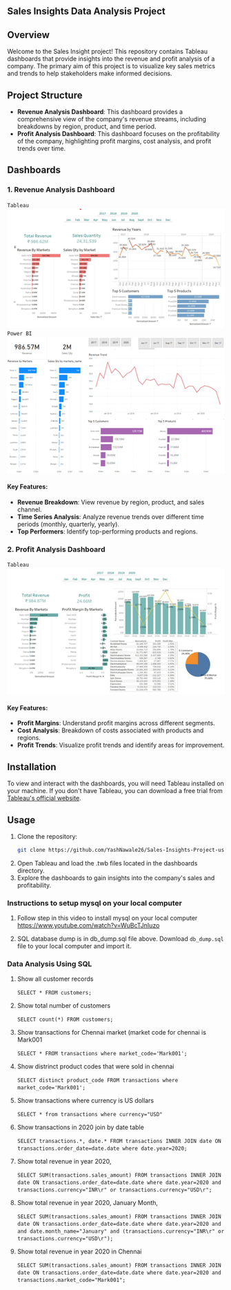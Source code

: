 ## Sales Insights Data Analysis Project

## Overview
Welcome to the Sales Insight project! This repository contains Tableau dashboards that provide insights into the revenue and profit analysis of a company. The primary aim of this project is to visualize key sales metrics and trends to help stakeholders make informed decisions.

## Project Structure
- **Revenue Analysis Dashboard**: This dashboard provides a comprehensive view of the company's revenue streams, including breakdowns by region, product, and time period.
- **Profit Analysis Dashboard**: This dashboard focuses on the profitability of the company, highlighting profit margins, cost analysis, and profit trends over time.

## Dashboards
### 1. Revenue Analysis Dashboard
`Tableau`
![Revenue Analysis Dashboard](images/revenue_analysis.png)
`Power BI`
![Revenue Analysis Dashboard](images/revenue_analysis_powerBI.png)

#### Key Features:
- **Revenue Breakdown**: View revenue by region, product, and sales channel.
- **Time Series Analysis**: Analyze revenue trends over different time periods (monthly, quarterly, yearly).
- **Top Performers**: Identify top-performing products and regions.

### 2. Profit Analysis Dashboard
`Tableau`
![Profit Analysis Dashboard](images/profit_analysis.png)

#### Key Features:
- **Profit Margins**: Understand profit margins across different segments.
- **Cost Analysis**: Breakdown of costs associated with products and regions.
- **Profit Trends**: Visualize profit trends and identify areas for improvement.

## Installation
To view and interact with the dashboards, you will need Tableau installed on your machine. If you don't have Tableau, you can download a free trial from [Tableau's official website](https://www.tableau.com/products/desktop).

## Usage
1. Clone the repository:
   ```bash
   git clone https://github.com/YashNawale26/Sales-Insights-Project-using-Tableau.git
   
2. Open Tableau and load the .twb files located in the dashboards directory.
3. Explore the dashboards to gain insights into the company's sales and profitability.

### Instructions to setup mysql on your local computer

1. Follow step in this video to install mysql on your local computer
https://www.youtube.com/watch?v=WuBcTJnIuzo

1. SQL database dump is in db_dump.sql file above. Download `db_dump.sql` file to your local computer and import it.

### Data Analysis Using SQL

1. Show all customer records

    `SELECT * FROM customers;`

1. Show total number of customers

    `SELECT count(*) FROM customers;`

1. Show transactions for Chennai market (market code for chennai is Mark001

    `SELECT * FROM transactions where market_code='Mark001';`

1. Show distrinct product codes that were sold in chennai

    `SELECT distinct product_code FROM transactions where market_code='Mark001';`

1. Show transactions where currency is US dollars

    `SELECT * from transactions where currency="USD"`

1. Show transactions in 2020 join by date table

    `SELECT transactions.*, date.* FROM transactions INNER JOIN date ON transactions.order_date=date.date where date.year=2020;`

1. Show total revenue in year 2020,

    `SELECT SUM(transactions.sales_amount) FROM transactions INNER JOIN date ON transactions.order_date=date.date where date.year=2020 and transactions.currency="INR\r" or transactions.currency="USD\r";`
	
1. Show total revenue in year 2020, January Month,

    `SELECT SUM(transactions.sales_amount) FROM transactions INNER JOIN date ON transactions.order_date=date.date where date.year=2020 and and date.month_name="January" and (transactions.currency="INR\r" or transactions.currency="USD\r");`

1. Show total revenue in year 2020 in Chennai

    `SELECT SUM(transactions.sales_amount) FROM transactions INNER JOIN date ON transactions.order_date=date.date where date.year=2020
and transactions.market_code="Mark001";`




